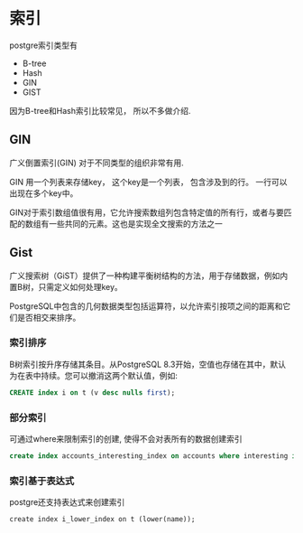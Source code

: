 # 索引

postgre索引类型有

- B-tree
- Hash
- GIN
- GIST



因为B-tree和Hash索引比较常见， 所以不多做介绍.


## GIN

广义倒置索引(GIN) 对于不同类型的组织非常有用. 

GIN 用一个列表来存储key， 这个key是一个列表， 包含涉及到的行。 一行可以出现在多个key中。 

GIN对于索引数组值很有用，它允许搜索数组列包含特定值的所有行，或者与要匹配的数组有一些共同的元素。这也是实现全文搜索的方法之一


## Gist


广义搜索树（GiST）提供了一种构建平衡树结构的方法，用于存储数据，例如内置B树，只需定义如何处理key。

PostgreSQL中包含的几何数据类型包括运算符，以允许索引按项之间的距离和它们是否相交来排序。


### 索引排序

B树索引按升序存储其条目。从PostgreSQL 8.3开始，空值也存储在其中，默认为在表中持续。您可以撤消这两个默认值，例如:

```sql
CREATE index i on t (v desc nulls first);
```

### 部分索引
可通过where来限制索引的创建, 使得不会对表所有的数据创建索引

```sql
create index accounts_interesting_index on accounts where interesting is true;
```


### 索引基于表达式

postgre还支持表达式来创建索引
```
create index i_lower_index on t (lower(name));
```



